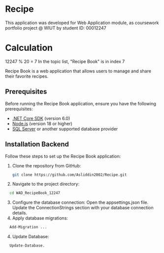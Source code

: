 # Recipe
This application was developed for Web
Application module, as coursework portfolio project @ WIUT by student ID: 00012247
# Calculation 
12247 % 20 = 7
In the topic list,  "Recipe Book" is in index 7


Recipe Book is a web application that allows users to manage and share their favorite recipes.

## Prerequisites

Before running the Recipe Book application, ensure you have the following prerequisites:

- [.NET Core SDK](https://dotnet.microsoft.com/download) (version 6.0)
- [Node.js](https://nodejs.org) (version 18 or higher)
- [SQL Server](https://www.microsoft.com/sql-server) or another supported database provider

## Installation Backend

Follow these steps to set up the Recipe Book application:

1. Clone the repository from GitHub:

   ```bash
   git clone https://github.com/Asliddin2002/Recipe.git
   ```
2. Navigate to the project directory:
 ```bash
   cd WAD_RecipeBook_12247
   ```
3. Configure the database connection:
Open the appsettings.json file.
Update the ConnectionStrings section with your database connection details.
4. Apply database migrations:
 ```bash
   Add-Migration ...
   ```

4. Update Database:
 ```bash
   Update-Database.
   ```

